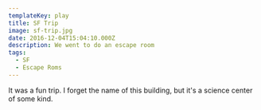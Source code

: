 ```yaml
---
templateKey: play
title: SF Trip
image: sf-trip.jpg
date: 2016-12-04T15:04:10.000Z
description: We went to do an escape room
tags:
  - SF
  - Escape Roms
---
```


It was a fun trip. I forget the name of this building, but it's a science center of some kind.
